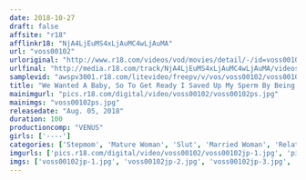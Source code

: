 ```yaml
---
date: 2018-10-27
draft: false
affsite: "r18"
afflinkr18: "NjA4LjEuMS4xLjAuMC4wLjAuMA"
url: "voss00102"
urloriginal: "http://www.r18.com/videos/vod/movies/detail/-/id=voss00102"
urlfinal: "http://media.r18.com/track/NjA4LjEuMS4xLjAuMC4wLjAuMA/videos/vod/movies/detail/-/id=voss00102"
samplevid: "awspv3001.r18.com/litevideo/freepv/v/vos/voss00102/voss00102_dmb_w.mp4"
title: "We Wanted A Baby, So To Get Ready I Saved Up My Sperm By Being Celibate For A Month, And Then Out Of Nowhere The Bride's Mother Swooped In And Stole My Semen! We Decided That Tonight Would Be The Night That I Would Get My Pregnancy Fetish Wife Pregnant And My Cock Was Pumped And Ecstatic And Ready, But The Moment She Saw My Rock Hard Dick, My Mother-In-Law Jumped On Me And Slid Her Dripping Wet Pussy On To Me For A Creampie Fuck Fest! So In The End, My Wife Will Never Get Pregnant! 8"
mainimgurl: "pics.r18.com/digital/video/voss00102/voss00102ps.jpg"
mainimgs: "voss00102ps.jpg"
releasedate: "Aug. 05, 2018"
duration: 100
productioncomp: "VENUS"
girls: ['----']
categories: ['Stepmom', 'Mature Woman', 'Slut', 'Married Woman', 'Relatives', 'Creampie', 'Hi-Def']
imgurls: ['pics.r18.com/digital/video/voss00102/voss00102jp-1.jpg', 'pics.r18.com/digital/video/voss00102/voss00102jp-2.jpg', 'pics.r18.com/digital/video/voss00102/voss00102jp-3.jpg', 'pics.r18.com/digital/video/voss00102/voss00102jp-4.jpg', 'pics.r18.com/digital/video/voss00102/voss00102jp-5.jpg', 'pics.r18.com/digital/video/voss00102/voss00102jp-6.jpg', 'pics.r18.com/digital/video/voss00102/voss00102jp-7.jpg', 'pics.r18.com/digital/video/voss00102/voss00102jp-8.jpg', 'pics.r18.com/digital/video/voss00102/voss00102jp-9.jpg', 'pics.r18.com/digital/video/voss00102/voss00102jp-10.jpg', 'pics.r18.com/digital/video/voss00102/voss00102jp-11.jpg', 'pics.r18.com/digital/video/voss00102/voss00102jp-12.jpg', 'pics.r18.com/digital/video/voss00102/voss00102jp-13.jpg', 'pics.r18.com/digital/video/voss00102/voss00102jp-14.jpg', 'pics.r18.com/digital/video/voss00102/voss00102jp-15.jpg', 'pics.r18.com/digital/video/voss00102/voss00102jp-16.jpg', 'pics.r18.com/digital/video/voss00102/voss00102jp-17.jpg', 'pics.r18.com/digital/video/voss00102/voss00102jp-18.jpg', 'pics.r18.com/digital/video/voss00102/voss00102jp-19.jpg', 'pics.r18.com/digital/video/voss00102/voss00102jp-20.jpg']
imgs: ['voss00102jp-1.jpg', 'voss00102jp-2.jpg', 'voss00102jp-3.jpg', 'voss00102jp-4.jpg', 'voss00102jp-5.jpg', 'voss00102jp-6.jpg', 'voss00102jp-7.jpg', 'voss00102jp-8.jpg', 'voss00102jp-9.jpg', 'voss00102jp-10.jpg', 'voss00102jp-11.jpg', 'voss00102jp-12.jpg', 'voss00102jp-13.jpg', 'voss00102jp-14.jpg', 'voss00102jp-15.jpg', 'voss00102jp-16.jpg', 'voss00102jp-17.jpg', 'voss00102jp-18.jpg', 'voss00102jp-19.jpg', 'voss00102jp-20.jpg']
---
```


